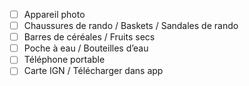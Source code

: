 - [ ] Appareil photo
- [ ] Chaussures de rando / Baskets / Sandales de rando
- [ ] Barres de céréales / Fruits secs
- [ ] Poche à eau / Bouteilles d’eau
- [ ] Téléphone portable
- [ ] Carte IGN / Télécharger dans app
